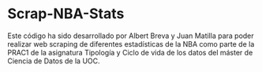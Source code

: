 # Scrap-NBA-Stats

Este código ha sido desarrollado por Albert Breva y Juan Matilla para poder realizar web scraping de diferentes estadísticas de la NBA como parte de la PRAC1 de la asignatura Tipología y Ciclo de vida de los datos del máster de Ciencia de Datos de la UOC.
